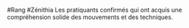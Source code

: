 #Rang #Zénithia
Les pratiquants confirmés qui ont acquis une compréhension solide des mouvements et des techniques.	
